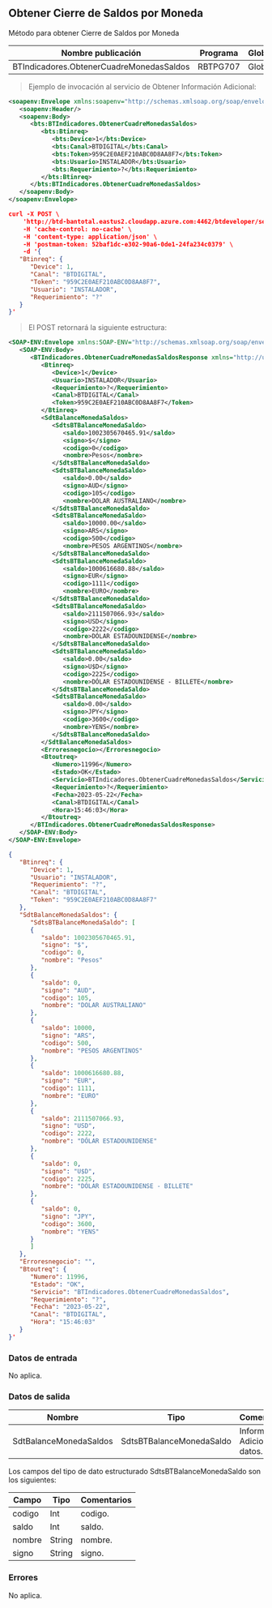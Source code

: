 ## Obtener Cierre de Saldos por Moneda

Método para obtener Cierre de Saldos por Moneda

| Nombre publicación                       | Programa | Global/País |
| ---------------------------------------- | -------- | ----------- |
| BTIndicadores.ObtenerCuadreMonedasSaldos | RBTPG707 | Global      |

> Ejemplo de invocación al servicio de Obtener Información Adicional:

```xml
<soapenv:Envelope xmlns:soapenv="http://schemas.xmlsoap.org/soap/envelope/" xmlns:bts="http://uy.com.dlya.bantotal/BTSOA/">
   <soapenv:Header/>
   <soapenv:Body>
      <bts:BTIndicadores.ObtenerCuadreMonedasSaldos>
         <bts:Btinreq>
            <bts:Device>1</bts:Device>
            <bts:Canal>BTDIGITAL</bts:Canal>
            <bts:Token>959C2E0AEF210ABC0D8AA8F7</bts:Token>
            <bts:Usuario>INSTALADOR</bts:Usuario>
            <bts:Requerimiento>?</bts:Requerimiento>
         </bts:Btinreq>
      </bts:BTIndicadores.ObtenerCuadreMonedasSaldos>
   </soapenv:Body>
</soapenv:Envelope>
```

```json
curl -X POST \
	'http://btd-bantotal.eastus2.cloudapp.azure.com:4462/btdeveloper/servlet/com.dlya.bantotal.odwsbt_BTClientes?ObtenerInformacionAdicional' \
	-H 'cache-control: no-cache' \
	-H 'content-type: application/json' \
	-H 'postman-token: 52baf1dc-e302-90a6-0de1-24fa234c0379' \
	-d '{
   "Btinreq": {
      "Device": 1,
      "Canal": "BTDIGITAL",
      "Token": "959C2E0AEF210ABC0D8AA8F7",
      "Usuario": "INSTALADOR",
      "Requerimiento": "?"
   }
}'
```

> El POST retornará la siguiente estructura:

```xml
<SOAP-ENV:Envelope xmlns:SOAP-ENV="http://schemas.xmlsoap.org/soap/envelope/" xmlns:xsd="http://www.w3.org/2001/XMLSchema" xmlns:SOAP-ENC="http://schemas.xmlsoap.org/soap/encoding/" xmlns:xsi="http://www.w3.org/2001/XMLSchema-instance">
   <SOAP-ENV:Body>
      <BTIndicadores.ObtenerCuadreMonedasSaldosResponse xmlns="http://uy.com.dlya.bantotal/BTSOA/">
         <Btinreq>
            <Device>1</Device>
            <Usuario>INSTALADOR</Usuario>
            <Requerimiento>?</Requerimiento>
            <Canal>BTDIGITAL</Canal>
            <Token>959C2E0AEF210ABC0D8AA8F7</Token>
         </Btinreq>
         <SdtBalanceMonedaSaldos>
            <SdtsBTBalanceMonedaSaldo>
               <saldo>1002305670465.91</saldo>
               <signo>$</signo>
               <codigo>0</codigo>
               <nombre>Pesos</nombre>
            </SdtsBTBalanceMonedaSaldo>
            <SdtsBTBalanceMonedaSaldo>
               <saldo>0.00</saldo>
               <signo>AUD</signo>
               <codigo>105</codigo>
               <nombre>DOLAR AUSTRALIANO</nombre>
            </SdtsBTBalanceMonedaSaldo>
            <SdtsBTBalanceMonedaSaldo>
               <saldo>10000.00</saldo>
               <signo>ARS</signo>
               <codigo>500</codigo>
               <nombre>PESOS ARGENTINOS</nombre>
            </SdtsBTBalanceMonedaSaldo>
            <SdtsBTBalanceMonedaSaldo>
               <saldo>1000616680.88</saldo>
               <signo>EUR</signo>
               <codigo>1111</codigo>
               <nombre>EURO</nombre>
            </SdtsBTBalanceMonedaSaldo>
            <SdtsBTBalanceMonedaSaldo>
               <saldo>2111507066.93</saldo>
               <signo>USD</signo>
               <codigo>2222</codigo>
               <nombre>DÓLAR ESTADOUNIDENSE</nombre>
            </SdtsBTBalanceMonedaSaldo>
            <SdtsBTBalanceMonedaSaldo>
               <saldo>0.00</saldo>
               <signo>U$D</signo>
               <codigo>2225</codigo>
               <nombre>DÓLAR ESTADOUNIDENSE - BILLETE</nombre>
            </SdtsBTBalanceMonedaSaldo>
            <SdtsBTBalanceMonedaSaldo>
               <saldo>0.00</saldo>
               <signo>JPY</signo>
               <codigo>3600</codigo>
               <nombre>YENS</nombre>
            </SdtsBTBalanceMonedaSaldo>
         </SdtBalanceMonedaSaldos>
         <Erroresnegocio></Erroresnegocio>
         <Btoutreq>
            <Numero>11996</Numero>
            <Estado>OK</Estado>
            <Servicio>BTIndicadores.ObtenerCuadreMonedasSaldos</Servicio>
            <Requerimiento>?</Requerimiento>
            <Fecha>2023-05-22</Fecha>
            <Canal>BTDIGITAL</Canal>
            <Hora>15:46:03</Hora>
         </Btoutreq>
      </BTIndicadores.ObtenerCuadreMonedasSaldosResponse>
   </SOAP-ENV:Body>
</SOAP-ENV:Envelope>
```

```json
{
   "Btinreq": {
      "Device": 1,
      "Usuario": "INSTALADOR",
      "Requerimiento": "?",
      "Canal": "BTDIGITAL",
      "Token": "959C2E0AEF210ABC0D8AA8F7"
   },
   "SdtBalanceMonedaSaldos": {
      "SdtsBTBalanceMonedaSaldo": [
      {
         "saldo": 1002305670465.91,
         "signo": "$",
         "codigo": 0,
         "nombre": "Pesos"
      },
      {
         "saldo": 0,
         "signo": "AUD",
         "codigo": 105,
         "nombre": "DOLAR AUSTRALIANO"
      },
      {
         "saldo": 10000,
         "signo": "ARS",
         "codigo": 500,
         "nombre": "PESOS ARGENTINOS"
      },
      {
         "saldo": 1000616680.88,
         "signo": "EUR",
         "codigo": 1111,
         "nombre": "EURO"
      },
      {
         "saldo": 2111507066.93,
         "signo": "USD",
         "codigo": 2222,
         "nombre": "DÓLAR ESTADOUNIDENSE"
      },
      {
         "saldo": 0,
         "signo": "U$D",
         "codigo": 2225,
         "nombre": "DÓLAR ESTADOUNIDENSE - BILLETE"
      },
      {
         "saldo": 0,
         "signo": "JPY",
         "codigo": 3600,
         "nombre": "YENS"
      }
      ]
   },
   "Erroresnegocio": "",
   "Btoutreq": {
      "Numero": 11996,
      "Estado": "OK",
      "Servicio": "BTIndicadores.ObtenerCuadreMonedasSaldos",
      "Requerimiento": "?",
      "Fecha": "2023-05-22",
      "Canal": "BTDIGITAL",
      "Hora": "15:46:03"
   }
}'
```

### Datos de entrada

No aplica.

### Datos de salida

| Nombre                 | Tipo                     | Comentarios                     |
| ---------------------- | ------------------------ | ------------------------------- |
| SdtBalanceMonedaSaldos | SdtsBTBalanceMonedaSaldo | Informacion Adicional de datos. |

Los campos del tipo de dato estructurado SdtsBTBalanceMonedaSaldo son los siguientes:

| Campo  | Tipo   | Comentarios |
| ------ | ------ | ----------- |
| codigo | Int    | codigo.     |
| saldo  | Int    | saldo.      |
| nombre | String | nombre.     |
| signo  | String | signo.      |

### Errores

No aplica.
